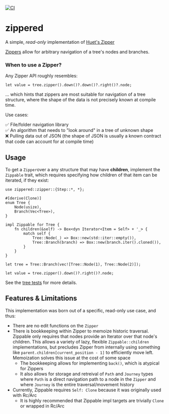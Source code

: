 [![CI](https://github.com/dziggas/zippered/actions/workflows/rust.yml/badge.svg)](https://github.com/dziggas/zippered/actions/workflows/rust.yml)

# zippered
A simple, *read-only* implementation of [Huet's Zipper](https://www.st.cs.uni-saarland.de//edu/seminare/2005/advanced-fp/docs/huet-zipper.pdf)

[Zippers](https://en.wikipedia.org/wiki/Zipper_(data_structure)) allow for arbitrary navigation of a tree's nodes and branches. 

### When to use a Zipper?
Any Zipper API roughly resembles:

`let value = tree.zipper().down()?.down()?.right()?.node;`

... which hints that zippers are most suitable for navigation of a tree structure, where the shape of the data is not precisely known at compile time.  

Use cases:

✅ File/folder navigation library  
✅ An algorithm that needs to "look around" in a tree of unknown shape  
❌ Pulling data out of JSON (the shape of JSON is usually a known contract that code can account for at compile time)

## Usage
To get a `Zipper`over a any structure that may have __children__, implement the `Zippable` trait, which requires specifying how children of that item can be iterated, if they exist:

```text
use zippered::zipper::{Step::*, *};

#[derive(Clone)]
enum Tree {
    Node(usize),
    Branch(Vec<Tree>),
}

impl Zippable for Tree {
    fn children(&self) -> Box<dyn Iterator<Item = Self> + '_> {
        match self {
            Tree::Node(_) => Box::new(std::iter::empty()),
            Tree::Branch(branch) => Box::new(branch.iter().cloned()),
        }
    }
}

let tree = Tree::Branch(vec![Tree::Node(1), Tree::Node(2)]);

let value = tree.zipper().down()?.right()?.node;
```

See the [tree tests](tests/tree.rs) for more details.

## Features & Limitations

This implementation was born out of a specific, read-only use case, and thus:

* There are no edit functions on the `Zipper`
* There is bookkeeping within Zipper to memoize historic traversal. Zippable only requires that nodes provide an Iterator over that node's children. This allows a variety of lazy, flexible `Zippable::children` implementations, but precludes Zipper from internally using something like `parent.children[current_position - 1]` to efficiently move left. Memoization solves this issue at the cost of some space
  * The bookkeeping allows for implementing `back()`, which is atypical for Zippers
  * It also allows for storage and retreival of `Path` and `Journey` types where `Path` is a direct navigation path to a node in the `Zipper` and where `Journey` is the entire traversal/movement history
* Currently, Zippable requires `Self: Clone` because it was originally used with Rc/Arc
  * It is highly recommended that Zippable impl targets are trivially `Clone` or wrapped in Rc/Arc